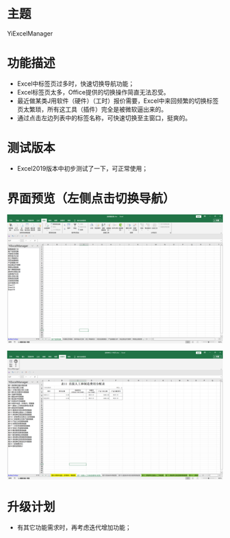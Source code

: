# 主题
YiExcelManager

# 功能描述

- Excel中标签页过多时，快速切换导航功能；
- Excel标签页太多，Office提供的切换操作简直无法忍受。
- 最近做某类J用软件（硬件）（工时）报价需要，Excel中来回频繁的切换标签页太繁琐，所有这工具（插件）完全是被微软逼出来的。
- 通过点击左边列表中的标签名称，可快速切换至主窗口，挺爽的。
  
# 测试版本
- Excel2019版本中初步测试了一下，可正常使用；

# 界面预览（左侧点击切换导航）
![界面预览](https://github.com/helloyuzz/YiExcelManager/blob/main/screenshot.png?raw=true)

![界面预览](https://github.com/helloyuzz/YiExcelManager/blob/main/screenshot1.png?raw=true)

# 升级计划
- 有其它功能需求时，再考虑迭代增加功能；
